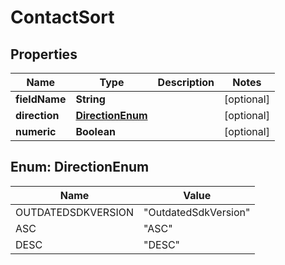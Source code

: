 
# ContactSort

## Properties
Name | Type | Description | Notes
------------ | ------------- | ------------- | -------------
**fieldName** | **String** |  |  [optional]
**direction** | [**DirectionEnum**](#DirectionEnum) |  |  [optional]
**numeric** | **Boolean** |  |  [optional]


<a name="DirectionEnum"></a>
## Enum: DirectionEnum
Name | Value
---- | -----
OUTDATEDSDKVERSION | &quot;OutdatedSdkVersion&quot;
ASC | &quot;ASC&quot;
DESC | &quot;DESC&quot;



